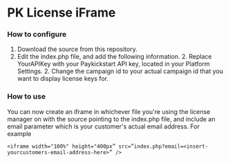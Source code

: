 # PK License iFrame #

### How to configure ###

1. Download the source from this repository.
2. Edit the index.php file, and add the following information.
    2. Replace YourAPIKey with your Paykickstart API key, located in your Platform Settings.
    2. Change the campaign id to your actual campaign id that you want to display license keys for.

### How to use ###
You can now create an iframe in whichever file you're using the license manager on with the source pointing to the index.php file, and include an email parameter which is your customer's actual email address. For example

`<iframe width="100%" height="400px” src=”index.php?email=<insert-yourcustomers-email-address-here>” />`